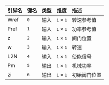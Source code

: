 <!--
DO NOT EDIT THIS FILE DIRECTLY.
This file is generated by tools/comp-docs.js.
All changes will be overwritten by regeneration.
-->

<slot class="model-pins">

| 引脚名 | 键名 | 类型 | 维度 | 描述 |
|:------ |:---- |:----:|:----:|:---- |
| Wref | `0` | 输入 | <samp>1</samp> × <samp>1</samp> | 转速参考值 |
| Pref | `1` | 输入 | <samp>1</samp> × <samp>1</samp> | 功率参考值 |
| z | `2` | 输入 | <samp>1</samp> × <samp>1</samp> | 阀门位置 |
| w | `3` | 输入 | <samp>1</samp> × <samp>1</samp> | 转速 |
| L2N | `4` | 输入 | <samp>1</samp> × <samp>1</samp> | 使能信号 |
| Pm | `5` | 输出 | <samp>1</samp> × <samp>1</samp> | 机械功率 |
| zi | `6` | 输出 | <samp>1</samp> × <samp>1</samp> | 初始阀门位置 |

</slot>
